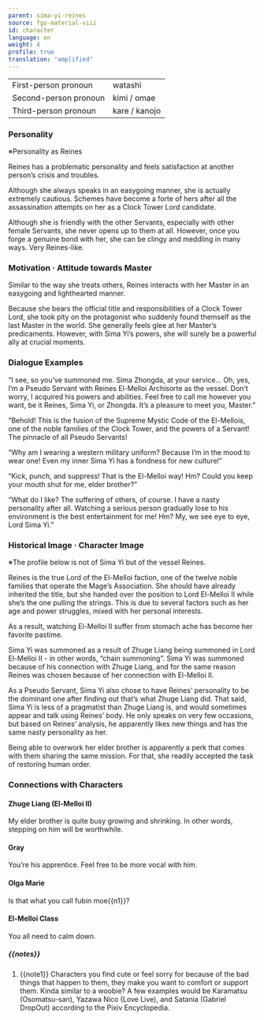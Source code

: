 ```yaml
---
parent: sima-yi-reines
source: fgo-material-viii
id: character
language: en
weight: 4
profile: true
translation: "amplified"
---
```


<table>
  <tr><td>First-person pronoun</td><td>watashi</td></tr>
  <tr><td>Second-person pronoun</td><td>kimi / omae</td></tr>
  <tr><td>Third-person pronoun</td><td>kare / kanojo</td></tr>
</table>

### Personality

※Personality as Reines

Reines has a problematic personality and feels satisfaction at another person’s crisis and troubles.

Although she always speaks in an easygoing manner, she is actually extremely cautious. Schemes have become a forte of hers after all the assassination attempts on her as a Clock Tower Lord candidate.

Although she is friendly with the other Servants, especially with other female Servants, she never opens up to them at all. However, once you forge a genuine bond with her, she can be clingy and meddling in many ways. Very Reines-like.

### Motivation · Attitude towards Master

Similar to the way she treats others, Reines interacts with her Master in an easygoing and lighthearted manner.

Because she bears the official title and responsibilities of a Clock Tower Lord, she took pity on the protagonist who suddenly found themself as the last Master in the world. She generally feels glee at her Master’s predicaments. However, with Sima Yi’s powers, she will surely be a powerful ally at crucial moments.

### Dialogue Examples

“I see, so you’ve summoned me. Sima Zhongda, at your service… Oh, yes, I’m a Pseudo Servant with Reines El-Melloi Archisorte as the vessel. Don’t worry, I acquired his powers and abilities. Feel free to call me however you want, be it Reines, Sima Yi, or Zhongda. It’s a pleasure to meet you, Master.”

“Behold! This is the fusion of the Supreme Mystic Code of the El-Mellois, one of the noble families of the Clock Tower, and the powers of a Servant! The pinnacle of all Pseudo Servants!

“Why am I wearing a western military uniform? Because I’m in the mood to wear one! Even my inner Sima Yi has a fondness for new culture!”

“Kick, punch, and suppress! That is the El-Melloi way! Hm? Could you keep your mouth shut for me, elder brother?”

“What do I like? The suffering of others, of course. I have a nasty personality after all. Watching a serious person gradually lose to his environment is the best entertainment for me! Hm? My, we see eye to eye, Lord Sima Yi.”

### Historical Image · Character Image

※The profile below is not of Sima Yi but of the vessel Reines.

Reines is the true Lord of the El-Melloi faction, one of the twelve noble families that operate the Mage’s Association. She should have already inherited the title, but she handed over the position to Lord El-Melloi II while she’s the one pulling the strings. This is due to several factors such as her age and power struggles, mixed with her personal interests. 

As a result, watching El-Melloi II suffer from stomach ache has become her favorite pastime.

Sima Yi was summoned as a result of Zhuge Liang being summoned in Lord El-Melloi II - in other words, “chain summoning”. Sima Yi was summoned because of his connection with Zhuge Liang, and for the same reason Reines was chosen because of her connection with El-Melloi II.

As a Pseudo Servant, Sima Yi also chose to have Reines’ personality to be the dominant one after finding out that’s what Zhuge Liang did. That said, Sima Yi is less of a pragmatist than Zhuge Liang is, and would sometimes appear and talk using Reines’ body. He only speaks on very few occasions, but based on Reines’ analysis, he apparently likes new things and has the same nasty personality as her.

Being able to overwork her elder brother is apparently a perk that comes with them sharing the same mission. For that, she readily accepted the task of restoring human order.

### Connections with Characters

#### Zhuge Liang (El-Melloi II)

My elder brother is quite busy growing and shrinking. In other words, stepping on him will be worthwhile.

#### Gray

You’re his apprentice. Feel free to be more vocal with him.

#### Olga Marie

Is that what you call fubin moe{{n1}}? 

#### El-Melloi Class

You all need to calm down.

##### {{notes}}

1. {{note1}} Characters you find cute or feel sorry for because of the bad things that happen to them, they make you want to comfort or support them. Kinda similar to a woobie? A few examples would be Karamatsu (Osomatsu-san), Yazawa Nico (Love Live), and Satania (Gabriel DropOut) according to the Pixiv Encyclopedia.
